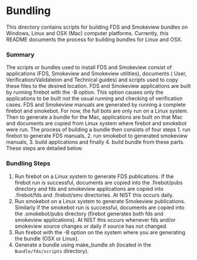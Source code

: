 #  Bundling

This directory contains scripts for building FDS and Smokeview bundles on Windows, Linux and OSX (Mac) computer platforms.
Currently, this README documents the process for building bundles for Linux and OSX.

### Summary

The scripts or bundles used to install FDS and Smokeview consist of applications (FDS, Smokeview and Smokeview utilities), 
documents ( User, Verification/Validateion and Technical guides) and scripts
used to copy these files to the desired location.  FDS and Smokeview applications are built by running
firebot  with the -B option.  This option causes only the applications to be built
not the usual running and checking of verification cases.  FDS and Smokeview manuals are generated
by running a complete firebot and smokebot. For now, the full bots are only run on a Linux system.  
Then to generate a bundle for the Mac, applications are built on that Mac and documents are copied
from Linux system where firebot and smokebot were run.  The process of building a bundle then consists of four steps 1. run firebot to generate FDS manuals, 2. run smokebot to generated smokeview manuals, 3. build applications and finally 4. build bundle from these parts.  These steps are detailed below.

### Bundling Steps

1. Run firebot on a Linux system to generate FDS publications. If the firebot run is successful, documents are copied into the .firebot/pubs directory and fds and smokeview applications are copied into .firebot/fds and .firebot/smv directories.
At NIST this occurs daily.
2. Run smokebot on a Linux system to generate Smokeview publications. Similarly if the smokebot run is successful, documents are copied into the .smokebot/pubs directory (firebot generates both fds and smokeview applications).
At NIST this occurs whenever fds and/or smokeview source changes or daily if source has not changed.
3. Run firebot with the -B option on the system where you are generating  the bundle (OSX or Linux). 
4. Generate a bundle using make_bundle.sh (located in the `Bundle/fds/scripts` directory).
